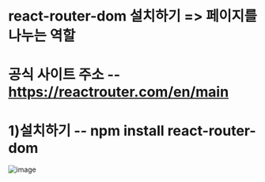 # react-router-dom 설치하기 => 페이지를 나누는 역할

# 공식 사이트 주소 -- https://reactrouter.com/en/main

# 1)설치하기 -- npm install react-router-dom
![image](https://github.com/yunshinhee/node-js/assets/145514638/d26fc166-4cda-45fc-b330-84cac40bec06)

